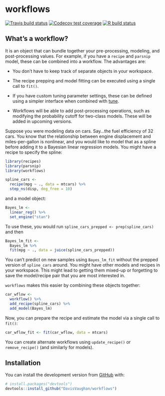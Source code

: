 
<!-- README.md is generated from README.Rmd. Please edit that file -->

# workflows

<!-- badges: start -->

[![Travis build
status](https://travis-ci.org/tidymodels/workflows.svg?branch=master)](https://travis-ci.org/tidymodels/workflows)
[![Codecov test
coverage](https://codecov.io/gh/tidymodels/workflows/branch/master/graph/badge.svg)](https://codecov.io/gh/tidymodels/workflows?branch=master)
[![R build
status](https://github.com/tidymodels/workflows/workflows/R-CMD-check/badge.svg)](https://github.com/tidymodels/workflows)
<!-- badges: end -->

## What’s a workflow?

It is an object that can bundle together your pre-processing, modeling,
and post-processing values. For example, if you have a `recipe` and
`parsnip` model, these can be combined into a workflow. The advantages
are:

  - You don’t have to keep track of separate objects in your workspace.

  - The recipe prepping and model fitting can be executed using a single
    call to `fit()`.

  - If you have custom tuning parameter settings, these can be defined
    using a simpler interface when combined with
    [tune](https://github.com/tidymodels/tune).

  - Workflows will be able to add post-processing operations, such as
    modifying the probability cutoff for two-class models. These will be
    added in upcoming versions.

Suppose you were modeling data on cars. Say…the fuel efficiency of 32
cars. You know that the relationship between engine displacement and
miles-per-gallon is nonlinear, and you would like to model that as a
spline before adding it to a Bayesian linear regression models. You
might have a recipe to specify the spline:

``` r
library(recipes)
library(parsnip)
library(workflows)

spline_cars <- 
  recipe(mpg ~ ., data = mtcars) %>% 
  step_ns(disp, deg_free = 10)
```

and a model object:

``` r
Bayes_lm <- 
  linear_reg() %>% 
  set_engine("stan")
```

To use these, you would run `spline_cars_prepped <- prep(spline_cars)`
and then

``` r
Bayes_lm_fit <- 
  Bayes_lm %>% 
  fit(mpg ~ ., data = juice(spline_cars_prepped))
```

You can’t predict on new samples using `Bayes_lm_fit` without the
prepped version of `spline_cars` around. You might have other models and
recipes in your workspace. This might lead to getting them mixed-up or
forgetting to save the model/recipe pair that you are most interested
in.

`workflows` makes this easier by combining these objects together:

``` r
car_wflow <- 
  workflow() %>% 
  add_recipe(spline_cars) %>% 
  add_model(Bayes_lm)
```

Now, you can prepare the recipe and estimate the model via a single call
to `fit()`:

``` r
car_wflow_fit <- fit(car_wflow, data = mtcars)
```

You can create alternate workflows using `update_recipe()` or
`remove_recipe()` (and similarly for models).

## Installation

You can install the development version from
[GitHub](https://github.com/) with:

``` r
# install.packages("devtools")
devtools::install_github("DavisVaughan/workflows")
```
